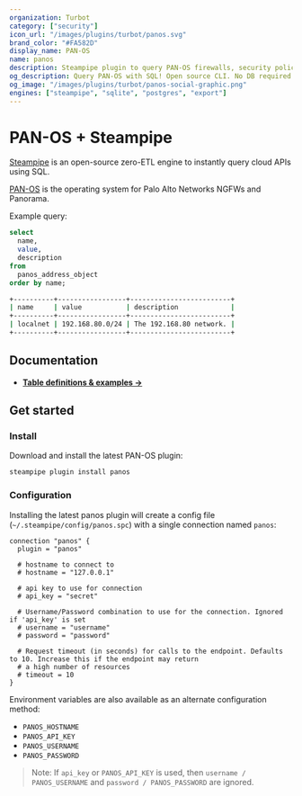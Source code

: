 ```yaml
---
organization: Turbot
category: ["security"]
icon_url: "/images/plugins/turbot/panos.svg"
brand_color: "#FA582D"
display_name: PAN-OS
name: panos
description: Steampipe plugin to query PAN-OS firewalls, security policies and more.
og_description: Query PAN-OS with SQL! Open source CLI. No DB required.
og_image: "/images/plugins/turbot/panos-social-graphic.png"
engines: ["steampipe", "sqlite", "postgres", "export"]
---
```


# PAN-OS + Steampipe

[Steampipe](https://steampipe.io) is an open-source zero-ETL engine to instantly query cloud APIs using SQL.

[PAN-OS](https://docs.paloaltonetworks.com/pan-os) is the operating system for Palo Alto Networks NGFWs and Panorama.

Example query:

```sql
select
  name,
  value,
  description
from
  panos_address_object
order by name;
```

```sh
+----------+-----------------+-------------------------+
| name     | value           | description             |
+----------+-----------------+-------------------------+
| localnet | 192.168.80.0/24 | The 192.168.80 network. |
+----------+-----------------+-------------------------+
```

## Documentation

- **[Table definitions & examples →](/plugins/turbot/panos/tables)**

## Get started

### Install

Download and install the latest PAN-OS plugin:

```bash
steampipe plugin install panos
```

### Configuration

Installing the latest panos plugin will create a config file (`~/.steampipe/config/panos.spc`) with a single connection named `panos`:

```hcl
connection "panos" {
  plugin = "panos"
  
  # hostname to connect to 
  # hostname = "127.0.0.1"
  
  # api key to use for connection
  # api_key = "secret"
  
  # Username/Password combination to use for the connection. Ignored if 'api_key' is set
  # username = "username"
  # password = "password"
  
  # Request timeout (in seconds) for calls to the endpoint. Defaults to 10. Increase this if the endpoint may return
  # a high number of resources
  # timeout = 10
}
```

Environment variables are also available as an alternate configuration method:

- `PANOS_HOSTNAME`
- `PANOS_API_KEY`
- `PANOS_USERNAME`
- `PANOS_PASSWORD`

> Note: If `api_key` or `PANOS_API_KEY` is used, then `username / PANOS_USERNAME` and `password / PANOS_PASSWORD` are ignored.


